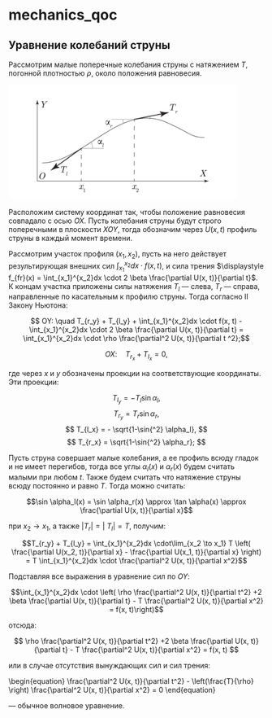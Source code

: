 # mechanics_qoc

## Уравнение колебаний струны

Рассмотрим малые поперечные колебания струны с натяжением $T$, погонной плотностью $\rho$, около положения равновесия.

<img src="img/string_theory.png" alt="drawing" width="450"/>

Расположим систему координат так, чтобы положение равновесия совпадало с осью $OX$. Пусть колебания струны будут строго поперечными в плоскости $XOY$, тогда обозначим через $U(x, t)$ профиль струны в каждый момент времени.

Рассмотрим участок профиля $(x_1, x_2)$, пусть на него действует результирующая внешних сил $\displaystyle \int_{x_1}^{x_2}dx \cdot f(x, t)$, и сила трения $\displaystyle f_{fr}(x) = \int_{x_1}^{x_2}dx \cdot 2 \beta \frac{\partial U(x, t)}{\partial t}$. К концам участка приложены силы натяжения $T_l$ –– слева, $T_r$ –– справа, направленные по касательным к профилю струны. Тогда согласно II Закону Ньютона:

$$ OY: \quad T_{r_y} + T_{l_y} + \int_{x_1}^{x_2}dx \cdot f(x, t) - \int_{x_1}^{x_2}dx \cdot 2 \beta \frac{\partial U(x, t)}{\partial t}  = \int_{x_1}^{x_2}dx \cdot \rho \frac{\partial^2 U(x, t)}{\partial t ^2};$$

$$ OX: \quad T_{r_x} + T_{l_x} = 0, $$

где через $x$ и $y$ обозначены проекции на соответствующие координаты. Эти проекции:

$$ T_{l_y} = - T_l \sin \alpha_l, $$
$$ T_{r_y} = T_r \sin \alpha_r, $$
$$ T_{l_x} = - \sqrt{1-\sin{^2} \alpha_l}, $$
$$ T_{r_x} = \sqrt{1-\sin{^2} \alpha_r}; $$

Пусть струна совершает малые колебания, а ее профиль всюду гладок и не имеет перегибов, тогда все углы $\alpha_l(x)$ и
$\alpha_r(x)$ будем считать малыми при любом $t$. Также будем считать что натяжение струны всюду постоянно и равно $T$. Тогда можно считать:

$$\sin \alpha_l(x) = \sin \alpha_r(x) \approx \tan \alpha(x) \approx \frac{\partial U(x, t)}{\partial x}$$

при $x_2 \to x_1$, а также $\left|T_{r}\right| = \left|\ T_{l}\right| = T$, получим:

$$T_{r_y} + T_{l_y} = \int_{x_1}^{x_2}dx \cdot\lim_{x_2 \to x_1} T \left( \frac{\partial U(x_2, t)}{\partial x} - \frac{\partial U(x_1, t)}{\partial x} \right) = T \int_{x_1}^{x_2}dx \cdot \frac{\partial^2 U(x, t)}{\partial x^2}$$

Подставляя все выражения в уравнение сил по $OY$:

$$\int_{x_1}^{x_2}dx \cdot \left( \rho \frac{\partial^2 U(x, t)}{\partial t^2} +2 \beta \frac{\partial U(x, t)}{\partial t} - T \frac{\partial^2 U(x, t)}{\partial x^2} = f(x, t)\right)$$

отсюда:

$$ \rho \frac{\partial^2 U(x, t)}{\partial t^2} +2 \beta \frac{\partial U(x, t)}{\partial t} - T \frac{\partial^2 U(x, t)}{\partial x^2} = f(x, t) $$

или в случае отсутствия вынуждающих сил и сил трения:

\begin{equation}
\frac{\partial^2 U(x, t)}{\partial t^2} - \left(\frac{T}{\rho} \right) \frac{\partial^2 U(x, t)}{\partial x^2} = 0
\end{equation}

–– обычное волновое уравнение.




